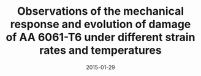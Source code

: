 ---
title: "Observations of the mechanical response and evolution of damage of AA 6061-T6 under different strain rates and temperatures"
collection: publications
permalink: /publication/2015-observations-mechanical-response-evolution-damage
excerpt: ''
date: 2015-01-29
venue: 'Materials Science and Engineering: A'
paperurl: 'https://www.sciencedirect.com/science/article/abs/pii/S0921509314014531'
citation: 'Dorbane Abdelhakim, Ayoub Georges, Mansoor Bilal, Hamade R, Kridli G, Imad Abdellatif. (2015). &quot;Observations of the mechanical response and evolution of damage of AA 6061-T6 under different strain rates and temperatures.&quot; <i>Materials Science and Engineering: A</i>, 624, 239-249.'
impact_factor: 6.4
---